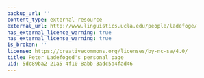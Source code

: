 ```yaml
---
backup_url: ''
content_type: external-resource
external_url: http://www.linguistics.ucla.edu/people/ladefoge/
has_external_licence_warning: true
has_external_license_warning: true
is_broken: ''
license: https://creativecommons.org/licenses/by-nc-sa/4.0/
title: Peter Ladefoged's personal page
uid: 5dc89ba2-21a5-4f10-8abb-3adc5a4fad46
---
```

